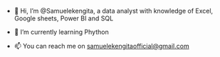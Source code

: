 - 👋 Hi, I’m @Samuelekengita, a data analyst with knowledge of Excel, Google sheets, Power BI and SQL
  
- 🌱 I’m currently learning Phython
  
- 📫 You can reach me on samuelekengitaofficial@gmail.com
  

<!---
Samuelekengita/Samuelekengita is a ✨ special ✨ repository because its `README.md` (this file) appears on your GitHub profile.
You can click the Preview link to take a look at your changes.
--->
